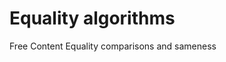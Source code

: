 # Equality algorithms

<ResourceGroupTitle>Free Content</ResourceGroupTitle>
<BadgeLink colorScheme='yellow' badgeText='Read' href='https://developer.mozilla.org/en-US/docs/Web/JavaScript/Equality_comparisons_and_sameness'>Equality comparisons and sameness
</BadgeLink>
